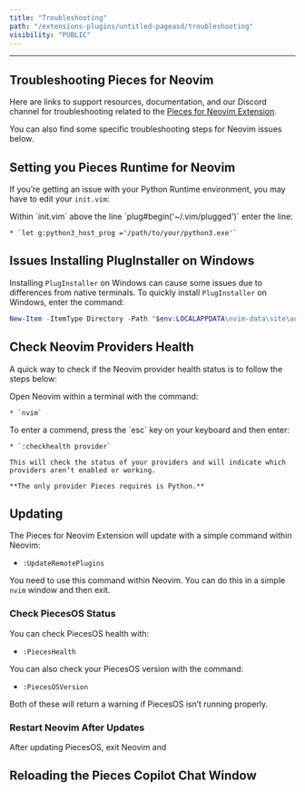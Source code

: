 ```yaml
---
title: "Troubleshooting"
path: "/extensions-plugins/untitled-pageasd/troubleshooting"
visibility: "PUBLIC"
---
```

***

## Troubleshooting Pieces for Neovim

Here are links to support resources, documentation, and our Discord channel for troubleshooting related to the [Pieces for Neovim Extension](https://plugins.jetbrains.com/plugin/17328-pieces).

You can also find some specific troubleshooting steps for Neovim issues below.

## Setting you Pieces Runtime for Neovim

If you’re getting an issue with your Python Runtime environment, you may have to edit your `init.vim`:

<Steps>
  <Step title="Open init.vim">
    Within `init.vim` above the line `plug#begin('~/.vim/plugged')` enter the line:

    * `let g:python3_host_prog ='/path/to/your/python3.exe'`
  </Step>
</Steps>

## Issues Installing PlugInstaller on Windows

Installing `PlugInstaller` on Windows can cause some issues due to differences from native terminals. To quickly install `PlugInstaller` on Windows, enter the command:

```powershell
New-Item -ItemType Directory -Path "$env:LOCALAPPDATA\nvim-data\site\autoload" -Force; Invoke-WebRequest "https://raw.githubusercontent.com/junegunn/vim-plug/master/plug.vim" -OutFile "$env:LOCALAPPDATA\nvim-data\site\autoload\plug.vim"
```

## Check Neovim Providers Health

A quick way to check if the Neovim provider health status is to follow the steps below:

<Steps>
  <Step title="Open Neovim">
    Open Neovim within a terminal with the command:

    * `nvim`
  </Step>

  <Step title="Enter Checkhealth Command">
    To enter a commend, press the `esc` key on your keyboard and then enter:

    * `:checkhealth provider`

    This will check the status of your providers and will indicate which providers aren’t enabled or working.

    **The only provider Pieces requires is Python.**
  </Step>
</Steps>

## Updating[​](https://docs.pieces.app/extensions-plugins/jetbrains#updating)

The Pieces for Neovim Extension will update with a simple command within Neovim:

* `:UpdateRemotePlugins`

You need to use this command within Neovim. You can do this in a simple `nvim` window and then exit.

### Check PiecesOS Status

You can check PiecesOS health with:

* `:PiecesHealth`

You can also check your PiecesOS version with the command:

* `:PiecesOSVersion`

Both of these will return a warning if PiecesOS isn’t running properly.

### Restart Neovim After Updates

After updating PiecesOS, exit Neovim and

## Reloading the Pieces Copilot Chat Window
